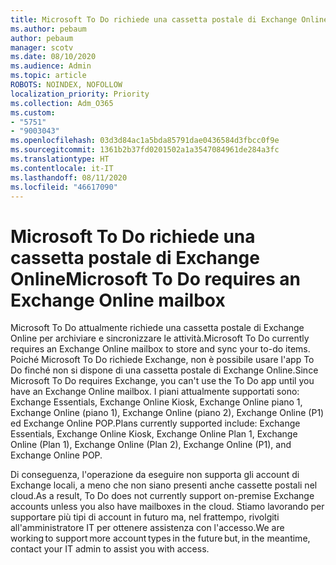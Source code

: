```yaml
---
title: Microsoft To Do richiede una cassetta postale di Exchange Online
ms.author: pebaum
author: pebaum
manager: scotv
ms.date: 08/10/2020
ms.audience: Admin
ms.topic: article
ROBOTS: NOINDEX, NOFOLLOW
localization_priority: Priority
ms.collection: Adm_O365
ms.custom:
- "5751"
- "9003043"
ms.openlocfilehash: 03d3d84ac1a5bda85791dae0436584d3fbcc0f9e
ms.sourcegitcommit: 1361b2b37fd0201502a1a3547084961de284a3fc
ms.translationtype: HT
ms.contentlocale: it-IT
ms.lasthandoff: 08/11/2020
ms.locfileid: "46617090"
---
```

# <a name="microsoft-to-do-requires-an-exchange-online-mailbox"></a><span data-ttu-id="c2b8b-102">Microsoft To Do richiede una cassetta postale di Exchange Online</span><span class="sxs-lookup"><span data-stu-id="c2b8b-102">Microsoft To Do requires an Exchange Online mailbox</span></span>

<span data-ttu-id="c2b8b-103">Microsoft To Do attualmente richiede una cassetta postale di Exchange Online per archiviare e sincronizzare le attività.</span><span class="sxs-lookup"><span data-stu-id="c2b8b-103">Microsoft To Do currently requires an Exchange Online mailbox to store and sync your to-do items.</span></span> <span data-ttu-id="c2b8b-104">Poiché Microsoft To Do richiede Exchange, non è possibile usare l'app To Do finché non si dispone di una cassetta postale di Exchange Online.</span><span class="sxs-lookup"><span data-stu-id="c2b8b-104">Since Microsoft To Do requires Exchange, you can't use the To Do app until you have an Exchange Online mailbox.</span></span> <span data-ttu-id="c2b8b-105">I piani attualmente supportati sono: Exchange Essentials, Exchange Online Kiosk, Exchange Online piano 1, Exchange Online (piano 1), Exchange Online (piano 2), Exchange Online (P1) ed Exchange Online POP.</span><span class="sxs-lookup"><span data-stu-id="c2b8b-105">Plans currently supported include: Exchange Essentials, Exchange Online Kiosk, Exchange Online Plan 1, Exchange Online (Plan 1), Exchange Online (Plan 2), Exchange Online (P1), and Exchange Online POP.</span></span>

<span data-ttu-id="c2b8b-106">Di conseguenza, l'operazione da eseguire non supporta gli account di Exchange locali, a meno che non siano presenti anche cassette postali nel cloud.</span><span class="sxs-lookup"><span data-stu-id="c2b8b-106">As a result, To Do does not currently support on-premise Exchange accounts unless you also have mailboxes in the cloud.</span></span> <span data-ttu-id="c2b8b-107">Stiamo lavorando per supportare più tipi di account in futuro ma, nel frattempo, rivolgiti all'amministratore IT per ottenere assistenza con l'accesso.</span><span class="sxs-lookup"><span data-stu-id="c2b8b-107">We are working to support more account types in the future but, in the meantime, contact your IT admin to assist you with access.</span></span>